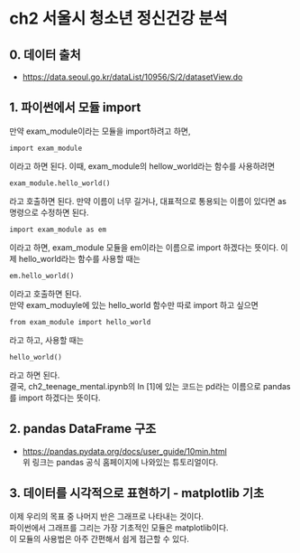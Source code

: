 # ch2 서울시 청소년 정신건강 분석

## 0. 데이터 출처

- https://data.seoul.go.kr/dataList/10956/S/2/datasetView.do

## 1. 파이썬에서 모듈 import

만약 exam_module이라는 모듈을 import하려고 하면,

```
import exam_module
```

이라고 하면 된다. 이때, exam_module의 hellow_world라는 함수를 사용하려면

```
exam_module.hello_world()
```

라고 호출하면 된다. 만약 이름이 너무 길거나, 대표적으로 통용되는 이름이 있다면 as 명령으로 수정하면 된다.

```
import exam_module as em
```

이라고 하면, exam_module 모듈을 em이라는 이름으로 import 하겠다는 뜻이다. 이제 hello_world라는 함수를 사용할 때는

```
em.hello_world()
```

이라고 호출하면 된다.  
만약 exam_moduyle에 있는 hello_world 함수만 따로 import 하고 싶으면

```
from exam_module import hello_world
```

라고 하고, 사용할 때는

```
hello_world()
```

라고 하면 된다.  
결국, ch2_teenage_mental.ipynb의 In [1]에 있는 코드는 pd라는 이름으로 pandas 를 import 하겠다는 뜻이다.

## 2. pandas DataFrame 구조

- https://pandas.pydata.org/docs/user_guide/10min.html  
  위 링크는 pandas 공식 홈페이지에 나와있는 튜토리얼이다.

## 3. 데이터를 시각적으로 표현하기 - matplotlib 기초

이제 우리의 목표 중 나머지 반은 그래프로 나타내는 것이다.  
파이썬에서 그래프를 그리는 가장 기초적인 모듈은 matplotlib이다.  
이 모듈의 사용법은 아주 간편해서 쉽게 접근할 수 있다.  
